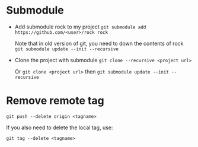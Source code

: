 # Submodule

- Add submodule rock to my project
  `git submodule add https://github.com/<user>/rock rock`
  
  Note that in old version of git, you need to down the contents of rock  
  `git submodule update --init --recursive`

- Clone the project with submodule
  `git clone --recursive <project url>`

  Or `git clone <project url>` then `git submodule update --init --recursive`

# Remove remote tag

  `git push --delete origin <tagname>`

  If you also need to delete the local tag, use:

  `git tag --delete <tagname>`

